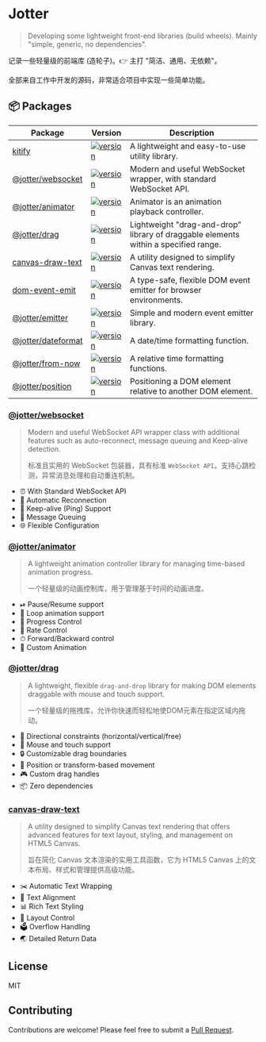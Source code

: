 # Jotter

> Developing some lightweight front-end libraries (build wheels). Mainly "simple, generic, no dependencies".

记录一些轻量级的前端库 (造轮子)。👉 主打 "简洁、通用、无依赖"。

全部来自工作中开发的源码，非常适合项目中实现一些简单功能。

## 📦 Packages

| Package                                                                             | Version                                                                                                                           | Description                                                                         |
| ----------------------------------------------------------------------------------- | --------------------------------------------------------------------------------------------------------------------------------- | ----------------------------------------------------------------------------------- |
| [kitify](https://github.com/Marinerer/kitify)                                       | [![version](https://img.shields.io/npm/v/kitify?style=flat-square)](https://www.npmjs.com/package/kitify)                         | A lightweight and easy-to-use utility library.                                      |
| [@jotter/websocket](https://github.com/Marinerer/jotter/tree/main/libs/websocket)   | [![version](https://img.shields.io/npm/v/@jotter/websocket?style=flat-square)](https://www.npmjs.com/package/@jotter/websocket)   | Modern and useful WebSocket wrapper, with standard WebSocket API.                   |
| [@jotter/animator](https://github.com/Marinerer/jotter/tree/main/libs/Animator)     | [![version](https://img.shields.io/npm/v/@jotter/animator?style=flat-square)](https://www.npmjs.com/package/@jotter/animator)     | Animator is an animation playback controller.                                       |
| [@jotter/drag](https://github.com/Marinerer/jotter/tree/main/libs/Drag)             | [![version](https://img.shields.io/npm/v/@jotter/drag?style=flat-square)](https://www.npmjs.com/package/@jotter/drag)             | Lightweight "drag-and-drop" library of draggable elements within a specified range. |
| [canvas-draw-text](https://github.com/Marinerer/jotter/tree/main/libs/drawText)     | [![version](https://img.shields.io/npm/v/canvas-draw-text?style=flat-square)](https://www.npmjs.com/package/canvas-draw-text)     | A utility designed to simplify Canvas text rendering.                               |
| [dom-event-emit](https://github.com/Marinerer/jotter/tree/main/libs/domEmit)        | [![version](https://img.shields.io/npm/v/dom-event-emit?style=flat-square)](https://www.npmjs.com/package/dom-event-emit)         | A type-safe, flexible DOM event emitter for browser environments.                   |
| [@jotter/emitter](https://github.com/Marinerer/jotter/tree/main/libs/emitter)       | [![version](https://img.shields.io/npm/v/@jotter/emitter?style=flat-square)](https://www.npmjs.com/package/@jotter/emitter)       | Simple and modern event emitter library.                                            |
| [@jotter/dateformat](https://github.com/Marinerer/jotter/tree/main/libs/dateFormat) | [![version](https://img.shields.io/npm/v/@jotter/dateformat?style=flat-square)](https://www.npmjs.com/package/@jotter/dateformat) | A date/time formatting function.                                                    |
| [@jotter/from-now](https://github.com/Marinerer/jotter/tree/main/libs/fromNow)      | [![version](https://img.shields.io/npm/v/@jotter/from-now?style=flat-square)](https://www.npmjs.com/package/@jotter/from-now)     | A relative time formatting functions.                                               |
| [@jotter/position](https://github.com/Marinerer/jotter/tree/main/libs/position)     | [![version](https://img.shields.io/npm/v/@jotter/position?style=flat-square)](https://www.npmjs.com/package/@jotter/position)     | Positioning a DOM element relative to another DOM element.                          |

### [@jotter/websocket](./libs/websocket/README.md)

> Modern and useful WebSocket API wrapper class with additional features such as auto-reconnect, message queuing and Keep-alive detection.
>
> 标准且实用的 WebSocket 包装器，具有标准 `WebSocket API`。支持心跳检测，异常消息处理和自动重连机制。

- ⏰ With Standard WebSocket API
- 🧬 Automatic Reconnection
- 💓 Keep-alive (Ping) Support
- 📮 Message Queuing
- 🌐 Flexible Configuration

### [@jotter/animator](./libs/Animator/README.md)

> A lightweight animation controller library for managing time-based animation progress.
>
> 一个轻量级的动画控制库，用于管理基于时间的动画进度。

- ⏯ Pause/Resume support
- 🔄 Loop animation support
- 🚥 Progress Control
- 🚌 Rate Control
- ⏱ Forward/Backward control
- 🎯 Custom Animation

### [@jotter/drag](./libs/Drag/README.md)

> A lightweight, flexible `drag-and-drop` library for making DOM elements draggable with mouse and touch support.
>
> 一个轻量级的拖拽库，允许你快速而轻松地使DOM元素在指定区域内拖动。

- 🎯 Directional constraints (horizontal/vertical/free)
- 📱 Mouse and touch support
- 🔒 Customizable drag boundaries
- 🎨 Position or transform-based movement
- 🎮 Custom drag handles
- 📦 Zero dependencies

### [canvas-draw-text](./libs/drawText/README.md)

> A utility designed to simplify Canvas text rendering that offers advanced features for text layout, styling, and management on HTML5 Canvas.
>
> 旨在简化 Canvas 文本渲染的实用工具函数，它为 HTML5 Canvas 上的文本布局、样式和管理提供高级功能。

- ✂️ Automatic Text Wrapping
- 📰 Text Alignment
- 📊 Rich Text Styling
- 🧮 Layout Control
- 🗳️ Overflow Handling
- 🌏 Detailed Return Data

## License

MIT

## Contributing

Contributions are welcome! Please feel free to submit a [Pull Request](https://github.com/Marinerer/jotter/pulls).
